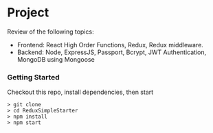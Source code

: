 # Project
Review of the following topics:
- Frontend: React High Order Functions, Redux, Redux middleware.
- Backend: Node, ExpressJS, Passport, Bcrypt, JWT Authentication, MongoDB using Mongoose

### Getting Started

Checkout this repo, install dependencies, then start

```
> git clone
> cd ReduxSimpleStarter
> npm install
> npm start
```
